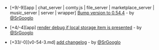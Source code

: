 * [+9/-9][app | chat_server | comty.js | file_server | marketplace_server | music_server | server | wrapper] [Bump version to 0.54.4](https://github.com/ragestudio/comty/commit/5b7d32acdabbee943c822c6af64fc64a67051d0d) - by [@SrGooglo](https://github.com/srgooglo)

* [+4/-4][app] [render debug if local storage item is presented](https://github.com/ragestudio/comty/commit/4ff73493263c70ba3053b8ff4ab2c1a3fe4517ed) - by [@SrGooglo](https://github.com/srgooglo)

* [+33/-0][v0-54-3.md] [add changelog](https://github.com/ragestudio/comty/commit/6e9e6a7e511bda38cb2aedaec6849d6d92e2915f) - by [@SrGooglo](https://github.com/srgooglo)